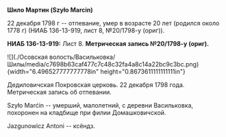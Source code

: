 **Шило Мартин (Szyło Marcin)**

22 декабря 1798 г -- отпевание, умер в возрасте 20 лет (родился около
1778 г) (НИАБ 136-13-919, лист 8, №20/1798-у (ориг)).

**НИАБ 136-13-919:** Лист 8. **Метрическая запись №20/1798-у (ориг).**

![](./Осовская волость/Васильковка/Шилы/media/c7698b63caf477c7c48c32fa4a8c14a22bc9c3bc.png){width="6.496527777777778in"
height="0.8673611111111111in"}

Дедиловичская Покровская церковь. 22 декабря 1798 года. Метрическая
запись об отпевании.

Szyło Marćin -- умерший, малолетний, с деревни Васильковка, похоронен на
кладбище при филии Домашковичской.

Jazgunowicz Antoni -- ксёндз.
